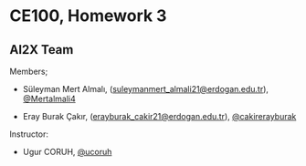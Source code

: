 # CE100, Homework 3

## AI2X Team 

Members;

- Süleyman Mert Almalı, (suleymanmert_almali21@erdogan.edu.tr), [@Mertalmali4](https://github.com/Mertalmali4) 

- Eray Burak Çakır, (erayburak_cakir21@erdogan.edu.tr), [@cakirerayburak](https://github.com/cakirerayburak)

Instructor: 
- Ugur CORUH, [@ucoruh](https://github.com/ucoruh)
